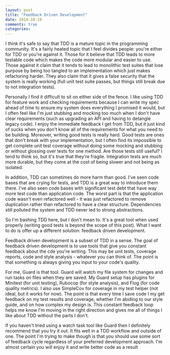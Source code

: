 ```yaml
---
layout: post
title: "Feedback Driven Development"
date: 2014-10-10
comments: true
categories:
---
```


I think it's safe to say that TDD is a mature topic in the programming community. It's a fairly heated topic that I feel divides people: you're either for TDD or you're against it. Those for it believe that TDD leads to more testable code which makes the code more modular and easier to use. Those against it claim that it tends to lead to monolithic test suites that lose purpose by being too tangled to an implementation which just makes refactoring harder. They also claim that it gives a false security that the system is really working (full unit test suite passes, but things still break due to not integration tests).

Personally I find it difficult to sit on either side of the fence. I like using TDD for feature work and checking requirements because I can write my spec ahead of time to ensure my system does everything I promised it would, but I often feel like I'm just stubbing and mocking too much when I don't have clear requirements (such as upgrading an API and having to detangle legacy code). I enjoy the immediate feedback I get from TDD, but it just kind of sucks when you don't know all of the requirements for what you need to be building. Moreover, writing good tests is really hard. Good tests are ones that don't break with your implementation, but I often find its impossible to get complete unit test coverage without doing some mocking and stubbing or without glossing over tests for one method. Are those tests still useful? I tend to think so, but it's true that they're fragile. Integration tests are much more durable, but they come at the cost of being slower and not being as isolated.

In addition, TDD can sometimes do more harm than good. I've seen code bases that are crying for tests, and TDD is a great way to introduce them there. I've also seen code bases with significant test debt that have way more test code than application code. The worst part is that the application code wasn't even  refactored well - it was just refactored to remove duplication rather than refactored to have a clear structure. Dependencies still polluted the system and TDD never led to strong abstractions.

So I'm bashing TDD here, but I don't mean to. It's a great tool when used properly (writing good tests is beyond the scope of this post). What I want to do is offer up a different solution: feedback driven  development.

Feedback driven development is a subset of TDD in a sense. The goal of feedback driven development is to use tools that give you constant feedback about the cde you're writing. This may be unit tests, coverage reports, code and style analysis - whatever you can think of. The point is that something is always giving you input to your code's quality.

For me, Guard is that tool. Guard will watch my file system for changes and run tasks on files when they are saved. My Guard setup has plugins for Minitest (for unit testing), Rubocop (for style analysis), and Flog (for code quality metrics). I also use SimpleCov for coverage in my test helper (not ideal, but it works for now). The point is that every time I save code I my get feedback on my test results and coverage, whether I'm abiding to our style guide, and on how complex my design is. This constant feedback loop helps me know I'm moving in the right direction and gives me all of things I like about TDD without the parts I don't.

If you haven't tried using a watch task tool like Guard then I definitely recommend that you try it out. It fits well in a TDD workflow and outside of one. The point I'm trying to make though is that you should use some sort of feedback cycle regardless of your preferred development approach. I'm almost certain you will enjoy it and write better code as a result
